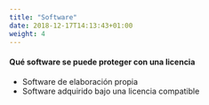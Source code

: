 ```yaml
---
title: "Software"
date: 2018-12-17T14:13:43+01:00
weight: 4
---
```



<h4>Qué <span class="thi">software</span> se puede proteger con una licencia</h4>
<ul>
<li>Software de elaboración propia</li>
<li>Software adquirido bajo una licencia <span class="thi">compatible</span></li>
</ul>

